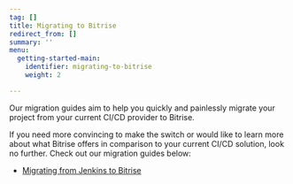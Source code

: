 ```yaml
---
tag: []
title: Migrating to Bitrise
redirect_from: []
summary: ''
menu:
  getting-started-main:
    identifier: migrating-to-bitrise
    weight: 2

---
```

Our migration guides aim to help you quickly and painlessly migrate your project from your current CI/CD provider to Bitrise.

If you need more convincing to make the switch or would like to learn more about what Bitrise offers in comparison to your current CI/CD solution, look no further. Check out our migration guides below:

* [Migrating from Jenkins to Bitrise](/getting-started/migrating-to-bitrise/migrating-from-jenkins-to-bitrise/)